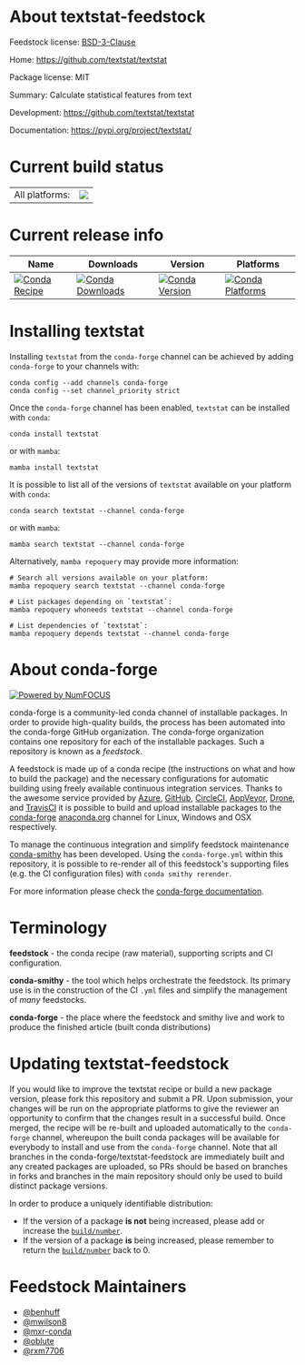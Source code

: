 About textstat-feedstock
========================

Feedstock license: [BSD-3-Clause](https://github.com/conda-forge/textstat-feedstock/blob/main/LICENSE.txt)

Home: https://github.com/textstat/textstat

Package license: MIT

Summary: Calculate statistical features from text

Development: https://github.com/textstat/textstat

Documentation: https://pypi.org/project/textstat/

Current build status
====================


<table><tr><td>All platforms:</td>
    <td>
      <a href="https://dev.azure.com/conda-forge/feedstock-builds/_build/latest?definitionId=9045&branchName=main">
        <img src="https://dev.azure.com/conda-forge/feedstock-builds/_apis/build/status/textstat-feedstock?branchName=main">
      </a>
    </td>
  </tr>
</table>

Current release info
====================

| Name | Downloads | Version | Platforms |
| --- | --- | --- | --- |
| [![Conda Recipe](https://img.shields.io/badge/recipe-textstat-green.svg)](https://anaconda.org/conda-forge/textstat) | [![Conda Downloads](https://img.shields.io/conda/dn/conda-forge/textstat.svg)](https://anaconda.org/conda-forge/textstat) | [![Conda Version](https://img.shields.io/conda/vn/conda-forge/textstat.svg)](https://anaconda.org/conda-forge/textstat) | [![Conda Platforms](https://img.shields.io/conda/pn/conda-forge/textstat.svg)](https://anaconda.org/conda-forge/textstat) |

Installing textstat
===================

Installing `textstat` from the `conda-forge` channel can be achieved by adding `conda-forge` to your channels with:

```
conda config --add channels conda-forge
conda config --set channel_priority strict
```

Once the `conda-forge` channel has been enabled, `textstat` can be installed with `conda`:

```
conda install textstat
```

or with `mamba`:

```
mamba install textstat
```

It is possible to list all of the versions of `textstat` available on your platform with `conda`:

```
conda search textstat --channel conda-forge
```

or with `mamba`:

```
mamba search textstat --channel conda-forge
```

Alternatively, `mamba repoquery` may provide more information:

```
# Search all versions available on your platform:
mamba repoquery search textstat --channel conda-forge

# List packages depending on `textstat`:
mamba repoquery whoneeds textstat --channel conda-forge

# List dependencies of `textstat`:
mamba repoquery depends textstat --channel conda-forge
```


About conda-forge
=================

[![Powered by
NumFOCUS](https://img.shields.io/badge/powered%20by-NumFOCUS-orange.svg?style=flat&colorA=E1523D&colorB=007D8A)](https://numfocus.org)

conda-forge is a community-led conda channel of installable packages.
In order to provide high-quality builds, the process has been automated into the
conda-forge GitHub organization. The conda-forge organization contains one repository
for each of the installable packages. Such a repository is known as a *feedstock*.

A feedstock is made up of a conda recipe (the instructions on what and how to build
the package) and the necessary configurations for automatic building using freely
available continuous integration services. Thanks to the awesome service provided by
[Azure](https://azure.microsoft.com/en-us/services/devops/), [GitHub](https://github.com/),
[CircleCI](https://circleci.com/), [AppVeyor](https://www.appveyor.com/),
[Drone](https://cloud.drone.io/welcome), and [TravisCI](https://travis-ci.com/)
it is possible to build and upload installable packages to the
[conda-forge](https://anaconda.org/conda-forge) [anaconda.org](https://anaconda.org/)
channel for Linux, Windows and OSX respectively.

To manage the continuous integration and simplify feedstock maintenance
[conda-smithy](https://github.com/conda-forge/conda-smithy) has been developed.
Using the ``conda-forge.yml`` within this repository, it is possible to re-render all of
this feedstock's supporting files (e.g. the CI configuration files) with ``conda smithy rerender``.

For more information please check the [conda-forge documentation](https://conda-forge.org/docs/).

Terminology
===========

**feedstock** - the conda recipe (raw material), supporting scripts and CI configuration.

**conda-smithy** - the tool which helps orchestrate the feedstock.
                   Its primary use is in the construction of the CI ``.yml`` files
                   and simplify the management of *many* feedstocks.

**conda-forge** - the place where the feedstock and smithy live and work to
                  produce the finished article (built conda distributions)


Updating textstat-feedstock
===========================

If you would like to improve the textstat recipe or build a new
package version, please fork this repository and submit a PR. Upon submission,
your changes will be run on the appropriate platforms to give the reviewer an
opportunity to confirm that the changes result in a successful build. Once
merged, the recipe will be re-built and uploaded automatically to the
`conda-forge` channel, whereupon the built conda packages will be available for
everybody to install and use from the `conda-forge` channel.
Note that all branches in the conda-forge/textstat-feedstock are
immediately built and any created packages are uploaded, so PRs should be based
on branches in forks and branches in the main repository should only be used to
build distinct package versions.

In order to produce a uniquely identifiable distribution:
 * If the version of a package **is not** being increased, please add or increase
   the [``build/number``](https://docs.conda.io/projects/conda-build/en/latest/resources/define-metadata.html#build-number-and-string).
 * If the version of a package **is** being increased, please remember to return
   the [``build/number``](https://docs.conda.io/projects/conda-build/en/latest/resources/define-metadata.html#build-number-and-string)
   back to 0.

Feedstock Maintainers
=====================

* [@benhuff](https://github.com/benhuff/)
* [@mwilson8](https://github.com/mwilson8/)
* [@mxr-conda](https://github.com/mxr-conda/)
* [@oblute](https://github.com/oblute/)
* [@rxm7706](https://github.com/rxm7706/)


